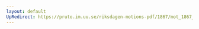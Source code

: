 ```yaml
---
layout: default
UpRedirect: https://pruto.im.uu.se/riksdagen-motions-pdf/1867/mot_1867__ak__227/mot_1867__ak__227-001.pdf
---
```

